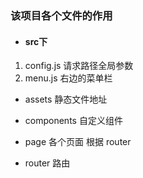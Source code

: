 ### 该项目各个文件的作用

* #### src下
1. config.js 请求路径全局参数
2. menu.js 右边的菜单栏

* assets
静态文件地址

* components
自定义组件

* page
各个页面  根据 router 

* router
路由
